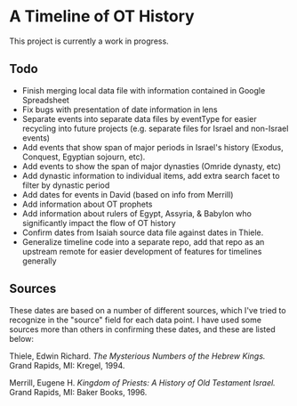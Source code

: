 A Timeline of OT History
========================

This project is currently a work in progress.

## Todo

* Finish merging local data file with information contained in Google Spreadsheet
* Fix bugs with presentation of date information in lens
* Separate events into separate data files by eventType for easier recycling into future projects (e.g. separate files for Israel and non-Israel events)
* Add events that show span of major periods in Israel's history (Exodus, Conquest, Egyptian sojourn, etc).
* Add events to show the span of major dynasties (Omride dynasty, etc)
* Add dynastic information to individual items, add extra search facet to filter by dynastic period
* Add dates for events in David (based on info from Merrill)
* Add information about OT prophets
* Add information about rulers of Egypt, Assyria, & Babylon who significantly impact the flow of OT history
* Confirm dates from Isaiah source data file against dates in Thiele.
* Generalize timeline code into a separate repo, add that repo as an upstream remote for easier development of features for timelines generally

## Sources

These dates are based on a number of different sources, which I've tried to recognize in the "source" field for each data point. I have used some sources more than others in confirming these dates, and these are listed below:

Thiele, Edwin Richard. *The Mysterious Numbers of the Hebrew Kings.* Grand Rapids, MI: Kregel, 1994.

Merrill, Eugene H. *Kingdom of Priests: A History of Old Testament Israel.* Grand Rapids, MI: Baker Books, 1996.
